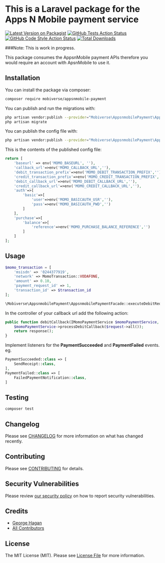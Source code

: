 # This is a Laravel package for the Apps N Mobile payment service

[![Latest Version on Packagist](https://img.shields.io/packagist/v/mobiverse/appsnmobile-payment.svg?style=flat-square)](https://packagist.org/packages/mobiverse/appsnmobile-payment)
[![GitHub Tests Action Status](https://img.shields.io/github/workflow/status/mobiverse/appsnmobile-payment/run-tests?label=tests)](https://github.com/mobiverse/appsnmobile-payment/actions?query=workflow%3Arun-tests+branch%3Amain)
[![GitHub Code Style Action Status](https://img.shields.io/github/workflow/status/mobiverse/appsnmobile-payment/Check%20&%20fix%20styling?label=code%20style)](https://github.com/mobiverse/appsnmobile-payment/actions?query=workflow%3A"Check+%26+fix+styling"+branch%3Amain)
[![Total Downloads](https://img.shields.io/packagist/dt/mobiverse/appsnmobile-payment.svg?style=flat-square)](https://packagist.org/packages/mobiverse/appsnmobile-payment)

###Note: This is work in progress.

This package consumes the AppsnMobile payment APIs therefore you would require an account with ApsnMobile to use it.


## Installation

You can install the package via composer:

```bash
composer require mobiverse/appsnmobile-payment
```

You can publish and run the migrations with:

```bash
php artisan vendor:publish --provider="Mobiverse\AppsnmobilePayment\AppsnmobilePaymentServiceProvider" --tag="appsnmobile-payment-migrations"
php artisan migrate
```

You can publish the config file with:
```bash
php artisan vendor:publish --provider="Mobiverse\AppsnmobilePayment\AppsnmobilePaymentServiceProvider" --tag="appsnmobile-payment-config"
```

This is the contents of the published config file:

```php
return [
    'baseurl' => env('MOMO_BASEURL', ''),
    'callback_url'=>env('MOMO_CALLBACK_URL',''),
    'debit_transaction_prefix'=>env('MOMO_DEBIT_TRANSACTION_PREFIX',''),
    'credit_transaction_prefix'=>env('MOMO_CREDIT_TRANSACTION_PREFIX',''),
    'debit_callback_url'=>env('MOMO_DEBIT_CALLBACK_URL',''),
    'credit_callback_url'=>env('MOMO_CREDIT_CALLBACK_URL',''),
    'auth'=>[
        'basic'=>[
            'user'=>env('MOMO_BASICAUTH_USR',''),
            'pass'=>env('MOMO_BASICAUTH_PWD','')
        ]
    ],
    'purchase'=>[
        'balance'=>[
            'reference'=>env('MOMO_PURCHASE_BALANCE_REFERENCE','')
        ]
    ]
];
```

## Usage

```php
$momo_transaction = [
    'msisdn' => '0244377919',
    'network' => MomoTransaction::VODAFONE,
    'amount' => 0.10,
    'payment_request_id' => 1,
    'transaction_id' => $transaction_id
];

\Mobiverse\AppsnmobilePayment\AppsnmobilePaymentFacade::executeDebitRequest($momo_transaction);
```
In the controller of your callback url add the following action:
```php
public function debitCallback(IMomoPaymentService $momoPaymentService, Request $request){
    $momoPaymentService->processDebitCallback($request->all());
    return response();
}
```

Implement listeners for the **PaymentSucceeded** and **PaymentFailed** events. eg.
```php
PaymentSucceeded::class => [
    SendReceipt::class,
],
PaymentFailed::class => [
    FailedPaymentNotification::class,
]
```

## Testing

```bash
composer test
```

## Changelog

Please see [CHANGELOG](CHANGELOG.md) for more information on what has changed recently.

## Contributing

Please see [CONTRIBUTING](.github/CONTRIBUTING.md) for details.

## Security Vulnerabilities

Please review [our security policy](../../security/policy) on how to report security vulnerabilities.

## Credits

- [George Hagan](https://github.com/georgekofihagan)
- [All Contributors](../../contributors)

## License

The MIT License (MIT). Please see [License File](LICENSE.md) for more information.
